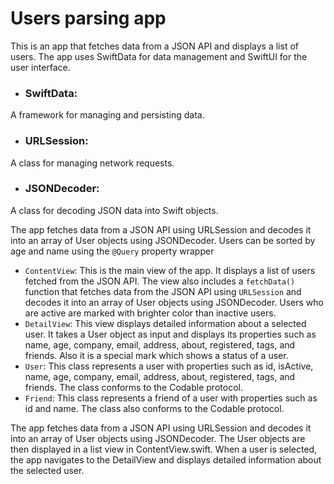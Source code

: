 # Users parsing app

This is an app that fetches data from a JSON API and displays a list of users. The app uses SwiftData for data management and SwiftUI for the user interface.

- ### SwiftData:
A framework for managing and persisting data.
- ### URLSession:
A class for managing network requests.
- ### JSONDecoder:
A class for decoding JSON data into Swift objects.

The app fetches data from a JSON API using URLSession and decodes it into an array of User objects using JSONDecoder.
Users can be sorted by age and name using the `@Query` property wrapper

- `ContentView`: This is the main view of the app. It displays a list of users fetched from the JSON API. The view also includes a `fetchData()` function that fetches data from the JSON API using `URLSession` and decodes it into an array of User objects using JSONDecoder. Users who are active are marked with brighter color than inactive users.
- `DetailView`: This view displays detailed information about a selected user. It takes a User object as input and displays its properties such as name, age, company, email, address, about, registered, tags, and friends. Also it is a special mark which shows a status of a user.
- `User`: This class represents a user with properties such as id, isActive, name, age, company, email, address, about, registered, tags, and friends. The class conforms to the Codable protocol.
- `Friend`: This class represents a friend of a user with properties such as id and name. The class also conforms to the Codable protocol.

The app fetches data from a JSON API using URLSession and decodes it into an array of User objects using JSONDecoder. The User objects are then displayed in a list view in ContentView.swift. When a user is selected, the app navigates to the DetailView and displays detailed information about the selected user.
